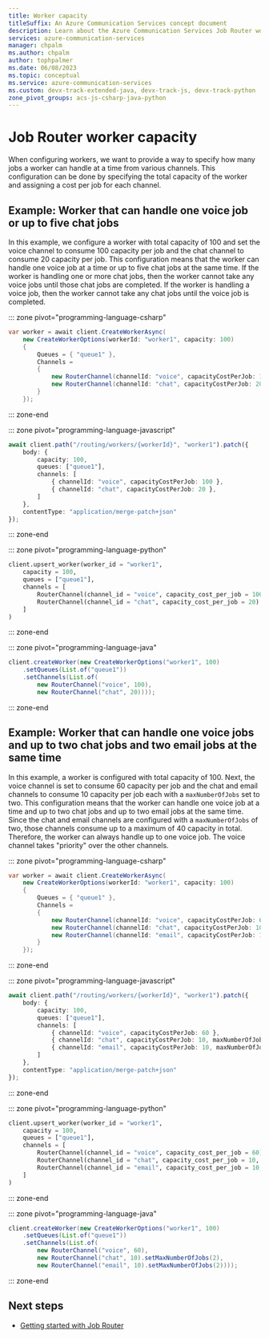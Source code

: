 ```yaml
---
title: Worker capacity
titleSuffix: An Azure Communication Services concept document
description: Learn about the Azure Communication Services Job Router worker capacity concepts.
services: azure-communication-services
manager: chpalm
ms.author: chpalm
author: tophpalmer
ms.date: 06/08/2023
ms.topic: conceptual
ms.service: azure-communication-services
ms.custom: devx-track-extended-java, devx-track-js, devx-track-python
zone_pivot_groups: acs-js-csharp-java-python
---
```


# Job Router worker capacity

When configuring workers, we want to provide a way to specify how many jobs a worker can handle at a time from various channels.  This configuration can be done by specifying the total capacity of the worker and assigning a cost per job for each channel.

## Example: Worker that can handle one voice job or up to five chat jobs

In this example, we configure a worker with total capacity of 100 and set the voice channel to consume 100 capacity per job and the chat channel to consume 20 capacity per job.  This configuration means that the worker can handle one voice job at a time or up to five chat jobs at the same time.  If the worker is handling one or more chat jobs, then the worker cannot take any voice jobs until those chat jobs are completed.  If the worker is handling a voice job, then the worker cannot take any chat jobs until the voice job is completed.

::: zone pivot="programming-language-csharp"

```csharp
var worker = await client.CreateWorkerAsync(
    new CreateWorkerOptions(workerId: "worker1", capacity: 100)
    {
        Queues = { "queue1" },
        Channels =
        {
            new RouterChannel(channelId: "voice", capacityCostPerJob: 100),
            new RouterChannel(channelId: "chat", capacityCostPerJob: 20)
        }
    });
```

::: zone-end

::: zone pivot="programming-language-javascript"

```typescript
await client.path("/routing/workers/{workerId}", "worker1").patch({
    body: {
        capacity: 100,
        queues: ["queue1"],
        channels: [
            { channelId: "voice", capacityCostPerJob: 100 },
            { channelId: "chat", capacityCostPerJob: 20 },
        ]
    },
    contentType: "application/merge-patch+json"
});
```

::: zone-end

::: zone pivot="programming-language-python"

```python
client.upsert_worker(worker_id = "worker1",
    capacity = 100,
    queues = ["queue1"],
    channels = [
        RouterChannel(channel_id = "voice", capacity_cost_per_job = 100),
        RouterChannel(channel_id = "chat", capacity_cost_per_job = 20)
    ]
)
```

::: zone-end

::: zone pivot="programming-language-java"

```java
client.createWorker(new CreateWorkerOptions("worker1", 100)
    .setQueues(List.of("queue1"))
    .setChannels(List.of(
        new RouterChannel("voice", 100),
        new RouterChannel("chat", 20))));
```

::: zone-end

## Example: Worker that can handle one voice jobs and up to two chat jobs and two email jobs at the same time

In this example, a worker is configured with total capacity of 100.  Next, the voice channel is set to consume 60 capacity per job and the chat and email channels to consume 10 capacity per job each with a `maxNumberOfJobs` set to two.  This configuration means that the worker can handle one voice job at a time and up to two chat jobs and up to two email jobs at the same time.  Since the chat and email channels are configured with a `maxNumberOfJobs` of two, those channels consume up to a maximum of 40 capacity in total.  Therefore, the worker can always handle up to one voice job.  The voice channel takes "priority" over the other channels.

::: zone pivot="programming-language-csharp"

```csharp
var worker = await client.CreateWorkerAsync(
    new CreateWorkerOptions(workerId: "worker1", capacity: 100)
    {
        Queues = { "queue1" },
        Channels =
        {
            new RouterChannel(channelId: "voice", capacityCostPerJob: 60),
            new RouterChannel(channelId: "chat", capacityCostPerJob: 10) { MaxNumberOfJobs = 2},
            new RouterChannel(channelId: "email", capacityCostPerJob: 10) { MaxNumberOfJobs = 2}
        }
    });
```

::: zone-end

::: zone pivot="programming-language-javascript"

```typescript
await client.path("/routing/workers/{workerId}", "worker1").patch({
    body: {
        capacity: 100,
        queues: ["queue1"],
        channels: [
            { channelId: "voice", capacityCostPerJob: 60 },
            { channelId: "chat", capacityCostPerJob: 10, maxNumberOfJobs: 2 },
            { channelId: "email", capacityCostPerJob: 10, maxNumberOfJobs: 2 }
        ]
    },
    contentType: "application/merge-patch+json"
});
```

::: zone-end

::: zone pivot="programming-language-python"

```python
client.upsert_worker(worker_id = "worker1",
    capacity = 100,
    queues = ["queue1"],
    channels = [
        RouterChannel(channel_id = "voice", capacity_cost_per_job = 60),
        RouterChannel(channel_id = "chat", capacity_cost_per_job = 10, max_number_of_jobs = 2),
        RouterChannel(channel_id = "email", capacity_cost_per_job = 10, max_number_of_jobs = 2)
    ]
)
```

::: zone-end

::: zone pivot="programming-language-java"

```java
client.createWorker(new CreateWorkerOptions("worker1", 100)
    .setQueues(List.of("queue1"))
    .setChannels(List.of(
        new RouterChannel("voice", 60),
        new RouterChannel("chat", 10).setMaxNumberOfJobs(2),
        new RouterChannel("email", 10).setMaxNumberOfJobs(2))));
```

::: zone-end

## Next steps

- [Getting started with Job Router](../../quickstarts/router/get-started-router.md)
